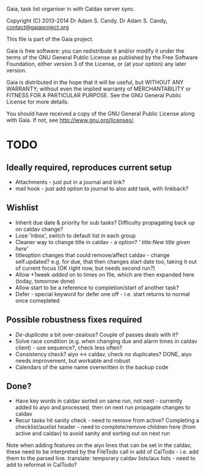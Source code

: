 Gaia, task list organiser in with Caldav server sync.
 
Copyright (C) 2013-2014 Dr Adam S. Candy.
Dr Adam S. Candy, contact@gaiaproject.org
 
This file is part of the Gaia project.

Gaia is free software: you can redistribute it and/or modify
it under the terms of the GNU General Public License as published by
the Free Software Foundation, either version 3 of the License, or
(at your option) any later version.

Gaia is distributed in the hope that it will be useful,
but WITHOUT ANY WARRANTY; without even the implied warranty of
MERCHANTABILITY or FITNESS FOR A PARTICULAR PURPOSE.  See the
GNU General Public License for more details.

You should have received a copy of the GNU General Public License
along with Gaia.  If not, see <http://www.gnu.org/licenses/>.

TODO
====

Ideally required, reproduces current setup
------------------------------------------
- Attachments - just put in a journal and link?
- mail hook - just add option to journal to also add task, with linkback?

Wishlist
--------
- Inherit due date & priority for sub tasks?  Difficulty propagating back up on caldav change?
- Lose 'inbox', switch to default list in each group
- Cleaner way to change title in caldav - a option?  *'  title:New title given here'*
- titleoption changes that could remove/affect caldav - change self.updated?  e.g. for due, that then changes start date too, taking it out of current focus (OK right now, but needs second run?)
- Allow +1week *added* on to times on file, which are then expanded here (today, tomorrow done) 
- Allow start to be a reference to completion/start of another task?
- Defer - special keyword for defer one off - i.e. start returns to normal once comepleted

Possible robustness fixes required
----------------------------------
- *De-duplicate* a bit over-zealous?  Couple of passes deals with it?
- Solve race condition (e.g. when changing due and alarm times in caldav client) - use sequence?, check less often?
- Consistency check? aiyo <-> caldav, check no duplicates? DONE, aiyo needs improvement, but workable and robust
- Calendars of the same name overwritten in the backup code


Done?
-----
- Have key words in caldav sorted on same run, not next - currently added to aiyo and processed, then on next run propagate changes to caldav
- Recur tasks hit sanity check - need to remove from active?  Completing a checklist/auxlist header - need to complete/remove children here (from active and caldav) to avoid sanity and sorting out on next run


Note when adding features on the aiyo lines that can be set in the caldav, these need to be interpreted by the FileTodo call in add of CalTodo - i.e. add them to the parsed line.
translate: temporary caldav lists/aux lists - need to add to reformat in CalTodo?


